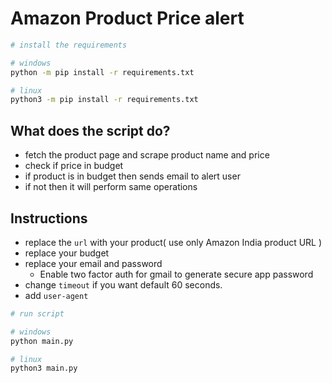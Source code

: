 # Amazon Product Price alert

```bash
# install the requirements

# windows
python -m pip install -r requirements.txt

# linux
python3 -m pip install -r requirements.txt
```

## What does the script do?
- fetch the product page and scrape product name and price
- check if price in budget
- if product is in budget then sends email to alert user
- if not then it will perform same operations

## Instructions
- replace the `url` with your product( use only Amazon India product URL )
- replace your budget
- replace your email and password
    - Enable two factor auth for gmail to generate secure app password
- change `timeout` if you want default 60 seconds.
- add `user-agent`

```bash
# run script 

# windows
python main.py

# linux
python3 main.py
```
